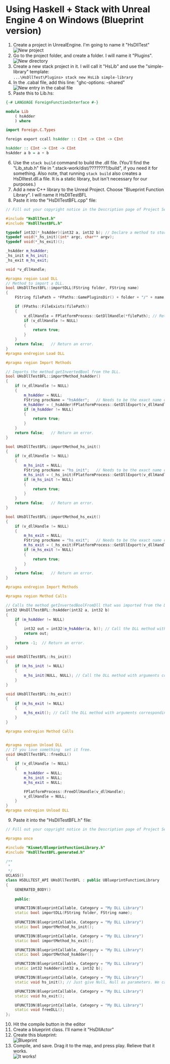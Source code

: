 # Using Haskell + Stack with Unreal Engine 4 on Windows (Blueprint version)

1. Create a project in UnrealEngine. I'm going to name it "HsDllTest"    
![New project](https://github.com/gizmo-mk0/Unreal-Haskell/raw/master/_images/new_project.png)
2. Go to the project folder, and create a folder. I will name it "Plugins".    
![New directory](https://github.com/gizmo-mk0/Unreal-Haskell/raw/master/_images/folder.PNG)
3. Create a new stack project in it. I will call it "HsLib" and use the "simple-library" template:    
```...\HsDllTest\Plugins> stack new HsLib simple-library```
4. In the .cabal file, add this line: "ghc-options: -shared"    
![New entry in the cabal file](https://github.com/gizmo-mk0/Unreal-Haskell/raw/master/_images/cabal.png)
5. Paste this to Lib.hs:
```haskell
{-# LANGUAGE ForeignFunctionInterface #-}

module Lib
    ( hsAdder
    ) where

import Foreign.C.Types

foreign export ccall hsAdder :: CInt -> CInt -> CInt

hsAdder :: CInt -> CInt -> CInt
hsAdder a b = a + b
```
6. Use the `stack build` command to build the .dll file. (You'll find the "Lib_stub.h" file in ".stack-work/dist/????????/build", if you need it for something. Also note, that running `stack build` also creates a HsDlltest.dll.a file. It is a static library, but isn't necessary for our purposes.)
7. Add a new C++ library to the Unreal Project. Choose "Blueprint Function Library". I will name it HsDllTestBFL
8. Paste it into the "HsDllTestBFL.cpp" file:
```cpp
// Fill out your copyright notice in the Description page of Project Settings.

#include "HsDllTest.h"
#include "HsDllTestBFL.h"

typedef int32(*_hsAdder)(int32 a, int32 b); // Declare a method to store the DLL method hsAdder.
typedef void(*_hs_init)(int* argc, char** argv);
typedef void(*_hs_exit)();

_hsAdder m_hsAdder;
_hs_init m_hs_init;
_hs_exit m_hs_exit;

void *v_dllHandle;

#pragma region Load DLL
// Method to import a DLL.
bool UHsDllTestBFL::importDLL(FString folder, FString name)
{
	FString filePath = *FPaths::GamePluginsDir() + folder + "/" + name;

	if (FPaths::FileExists(filePath))
	{
		v_dllHandle = FPlatformProcess::GetDllHandle(*filePath); // Retrieve the DLL.
		if (v_dllHandle != NULL)
		{
			return true;
		}
	}
	return false;	// Return an error.
}
#pragma endregion Load DLL

#pragma region Import Methods

// Imports the method getInvertedBool from the DLL.
bool UHsDllTestBFL::importMethod_hsAdder()
{
	if (v_dllHandle != NULL)
	{
		m_hsAdder = NULL;
		FString procName = "hsAdder";	// Needs to be the exact name of the DLL method.
		m_hsAdder = (_hsAdder)FPlatformProcess::GetDllExport(v_dllHandle, *procName);
		if (m_hsAdder != NULL)
		{
			return true;
		}
	}
	return false;	// Return an error.
}

bool UHsDllTestBFL::importMethod_hs_init()
{
	if (v_dllHandle != NULL)
	{
		m_hs_init = NULL;
		FString procName = "hs_init";	// Needs to be the exact name of the DLL method.
		m_hs_init = (_hs_init)FPlatformProcess::GetDllExport(v_dllHandle, *procName);
		if (m_hs_init != NULL)
		{
			return true;
		}
	}
	return false;	// Return an error.
}

bool UHsDllTestBFL::importMethod_hs_exit()
{
	if (v_dllHandle != NULL)
	{
		m_hs_exit = NULL;
		FString procName = "hs_exit";	// Needs to be the exact name of the DLL method.
		m_hs_exit = (_hs_exit)FPlatformProcess::GetDllExport(v_dllHandle, *procName);
		if (m_hs_exit != NULL)
		{
			return true;
		}
	}
	return false;	// Return an error.
}

#pragma endregion Import Methods

#pragma region Method Calls

// Calls the method getInvertedBoolFromDll that was imported from the DLL.
int32 UHsDllTestBFL::hsAdder(int32 a, int32 b)
{
	if (m_hsAdder != NULL)
	{
		int32 out = int32(m_hsAdder(a, b)); // Call the DLL method with arguments corresponding to the exact signature and return type of the method.
		return out;
	}
	return -1;	// Return an error.
}

void UHsDllTestBFL::hs_init()
{
	if (m_hs_init != NULL)
	{
		m_hs_init(NULL, NULL); // Call the DLL method with arguments corresponding to the exact signature and return type of the method.
	}
}

void UHsDllTestBFL::hs_exit()
{
	if (m_hs_exit != NULL)
	{
		m_hs_exit(); // Call the DLL method with arguments corresponding to the exact signature and return type of the method.
	}
}

#pragma endregion Method Calls


#pragma region Unload DLL
// If you love something  set it free.
void UHsDllTestBFL::freeDLL()
{
	if (v_dllHandle != NULL)
	{
		m_hsAdder = NULL;
		m_hs_init = NULL;
		m_hs_exit = NULL;

		FPlatformProcess::FreeDllHandle(v_dllHandle);
		v_dllHandle = NULL;
	}
}
#pragma endregion Unload DLL
```
9. Paste it into the "HsDllTestBFL.h" file:
```cpp
// Fill out your copyright notice in the Description page of Project Settings.

#pragma once

#include "Kismet/BlueprintFunctionLibrary.h"
#include "HsDllTestBFL.generated.h"

/**
 * 
 */
UCLASS()
class HSDLLTEST_API UHsDllTestBFL : public UBlueprintFunctionLibrary
{
	GENERATED_BODY()
	
	public:

	UFUNCTION(BlueprintCallable, Category = "My DLL Library")
	static bool importDLL(FString folder, FString name);
	
	UFUNCTION(BlueprintCallable, Category = "My DLL Library")
	static bool importMethod_hs_init();

	UFUNCTION(BlueprintCallable, Category = "My DLL Library")
	static bool importMethod_hs_exit();

	UFUNCTION(BlueprintCallable, Category = "My DLL Library")
	static bool importMethod_hsAdder();

	UFUNCTION(BlueprintCallable, Category = "My DLL Library")
	static int32 hsAdder(int32 a, int32 b);

	UFUNCTION(BlueprintCallable, Category = "My DLL Library")
	static void hs_init(); // Just give Null, Null as parameters. We call it as a lib, without using command line arguments

	UFUNCTION(BlueprintCallable, Category = "My DLL Library")
	static void hs_exit();

	UFUNCTION(BlueprintCallable, Category = "My DLL Library")
	static void freeDLL();
};

```
10. Hit the compile button in the editor
11. Create a blueprint class. I'll name it "HsDllActor"
12. Create this blueprint:    
![Blueprint](https://github.com/gizmo-mk0/Unreal-Haskell/raw/master/_images/blueprint.png)
13. Compile, and save. Drag it to the map, and press play. Relieve that it works.    
![It works!](https://github.com/gizmo-mk0/Unreal-Haskell/raw/master/_images/it_works.png)
